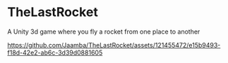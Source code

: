 # TheLastRocket
A Unity 3d game where you fly a rocket from one place to another


https://github.com/Jaamba/TheLastRocket/assets/121455472/e15b9493-f18d-42e2-ab6c-3d39d0881605

